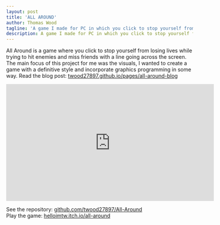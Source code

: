 ```yaml
---
layout: post
title: 'ALL AROUND'
author: Thomas Wood
tagline: 'A game I made for PC in which you click to stop yourself from losing lives while trying to hit enemies and miss friends'
description: A game I made for PC in which you click to stop yourself from losing lives while trying to hit enemies and miss friends
---
```


All Around is a game where you click to stop yourself from losing lives while trying to hit enemies and miss friends with a line going
across the screen. The main focus of this project for me was the visuals, I wanted to create a game with a definitive style and incorporate
graphics programming in some way.
Read the blog post: [twood27897.github.io/pages/all-around-blog](https://twood27897.github.io/pages/all-around-blog.html)<br/>

<iframe width="560" height="315" src="https://www.youtube.com/embed/egplX0ltRlY" frameborder="0" allow="accelerometer; autoplay; encrypted-media; gyroscope; picture-in-picture" allowfullscreen></iframe><br/>

See the repository: [github.com/twood27897/All-Around](https://github.com/twood27897/All-Around)<br/>
Play the game: [helloimtw.itch.io/all-around](https://helloimtw.itch.io/all-around)<br/>
